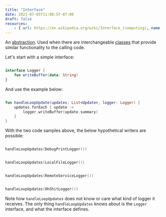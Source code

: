 ```yaml
---
title: "Interface"
date: 2021-07-05T11:00:57-07:00
draft: false
resources:
    - { url: https://en.wikipedia.org/wiki/Interface_(computing), name: Wikipedia }
---
```


An [abstraction](/glossary/abstraction). Used when there are interchangeable [classes](/glossary/class) that provide similar functionality to the calling code. 

Let's start with a simple interface:

```kotlin

interface Logger {
    fun writeBuffer(data: String)
}

```

And use the example below:

```kotlin

fun handleLoopUpdate(updates: List<Update>, logger: Logger) {
    updates.forEach { update ->
        logger.writeBuffer(update.summary)
    }   
}

```

With the two code samples above, the below hypothetical writers are possible:

```kotlin

handleLoopUpdates(DebugPrintLogger())

```

```kotlin

handleLoopUpdates(LocalFileLogger())

```

```kotlin

handleLoopUpdates(RemoteServiceLogger())

```

```kotlin

handleLoopUpdates(OhShitLogger())

```

Note how `handleLoopUpdates` does not know or care what kind of logger it receives. The only thing `handleLoopUpdates` knows about is the `Logger` interface, and what the interface defines.
